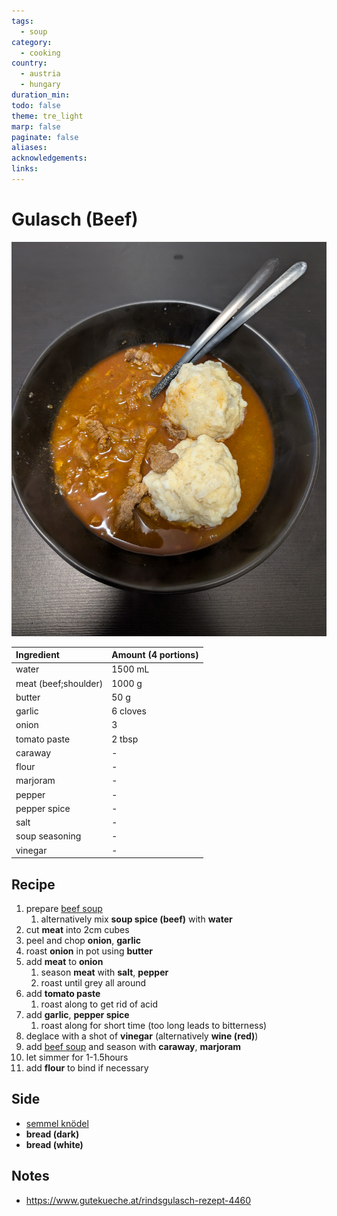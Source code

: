 ```yaml
---
tags:
  - soup
category:
  - cooking
country:
  - austria
  - hungary
duration_min: 
todo: false
theme: tre_light
marp: false
paginate: false
aliases: 
acknowledgements: 
links:
---
```


# Gulasch (Beef)

![300](../gfx/PXL_20250323_080123124.jpg)

|Ingredient|Amount (4 portions)|
| :- | :- |
|water|1500 mL|
|meat (beef;shoulder)|1000 g|
|butter|50 g|
|garlic|6 cloves|
|onion|3|
|tomato paste|2 tbsp|
|caraway|-|
|flour|-|
|marjoram|-|
|pepper|-|
|pepper spice|-|
|salt|-|
|soup seasoning|-|
|vinegar|-|

## Recipe

1. prepare [beef soup](./Soup_Beef.md)
    1. alternatively mix **soup spice (beef)** with **water**
1. cut **meat** into 2cm cubes
1. peel and chop **onion**, **garlic**
1. roast **onion** in pot using **butter**
1. add **meat** to **onion**
    1. season **meat** with **salt**, **pepper**
    1. roast until grey all around
1. add **tomato paste**
    1. roast along to get rid of acid
1. add **garlic**, **pepper spice**
    1. roast along for short time (too long leads to bitterness)
1. deglace with a shot of **vinegar** (alternatively **wine (red)**)
1. add [beef soup](./Soup_Beef.md) and season with **caraway**, **marjoram**
1. let simmer for 1-1.5hours
1. add **flour** to bind if necessary 

## Side
* [semmel knödel](Semmelknoedel.md)
* **bread (dark)**
* **bread (white)**

## Notes
* [https://www.gutekueche.at/rindsgulasch-rezept-4460 ](https://www.gutekueche.at/rindsgulasch-rezept-4460 )